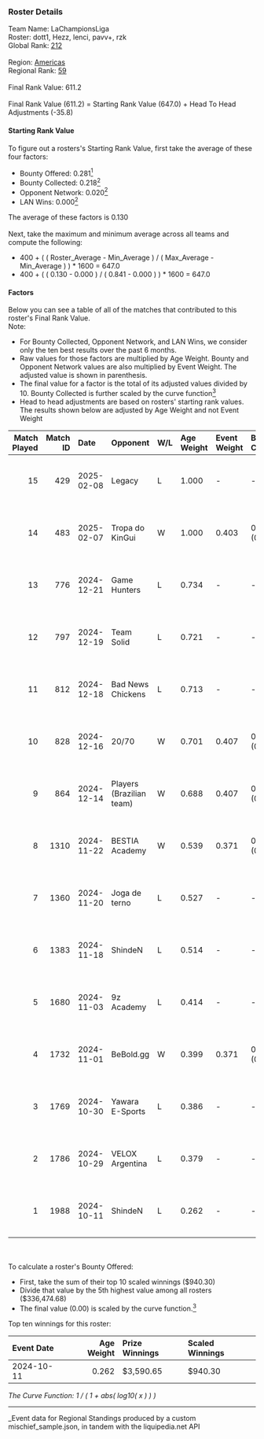 ### Roster Details<br />
Team Name: LaChampionsLiga<br />
Roster: dott1, Hezz, lenci, pavv+, rzk<br />
Global Rank: [212](../../standings_global_2025_03_01.md)<br />
<br />
Region: [Americas]( ../../standings_americas_2025_03_01.md)<br />
Regional Rank: [59]( ../../standings_americas_2025_03_01.md)<br />
<br />
Final Rank Value:  611.2<br />
<br />
Final Rank Value (611.2) = Starting Rank Value (647.0) + Head To Head Adjustments (-35.8)<br />

#### Starting Rank Value<br />
To figure out a rosters's Starting Rank Value, first take the average of these four factors:<br />
- Bounty Offered: 0.281[<sup>1</sup>](#table2)
- Bounty Collected: 0.218[<sup>2</sup>](#table1)
- Opponent Network: 0.020[<sup>2</sup>](#table1)
- LAN Wins: 0.000[<sup>2</sup>](#table1)

The average of these factors is 0.130<br />
<br />
Next, take the maximum and minimum average across all teams and compute the following:<br />
- 400 + ( ( Roster_Average - Min_Average ) / ( Max_Average - Min_Average ) ) * 1600 = 647.0
- 400 + ( ( 0.130 - 0.000 ) / ( 0.841 - 0.000 ) ) * 1600 = 647.0


#### Factors<br />
Below you can see a table of all of the matches that contributed to this roster's Final Rank Value.<br />
Note:<br />

- For Bounty Collected, Opponent Network, and LAN Wins, we consider only the ten best results over the past 6 months.
- Raw values for those factors are multiplied by Age Weight. Bounty and Opponent Network values are also multiplied by Event Weight. The adjusted value is shown in parenthesis.
- The final value for a factor is the total of its adjusted values divided by 10. Bounty Collected is further scaled by the curve function[<sup>3</sup>](#curveFunction)
- Head to head adjustments are based on rosters' starting rank values. The results shown below are adjusted by Age Weight and not Event Weight
<span id="table1"></span><br />


| Match Played | Match ID | Date       | Opponent                 | W/L | Age Weight | Event Weight | Bounty Collected | Opponent Network | LAN Wins  | H2H Adj. | Roster                           |
| -: | -: | :- | :- | :- | :- | :- | :- | :- | :- | -: | :- |
|           15 |      429 | 2025-02-08 | Legacy                   | L   | 1.000      | -            | -                | -                | -         |    -4.38 | dott1, Hezz, lenci, pavv+, rzk   |
|           14 |      483 | 2025-02-07 | Tropa do KinGui          | W   | 1.000      | 0.403        | 0.000 (0.000)    | 0.000 (0.000)    | 0 (0.000) |     7.15 | dott1, Hezz, lenci, pavv+, rzk   |
|           13 |      776 | 2024-12-21 | Game Hunters             | L   | 0.734      | -            | -                | -                | -         |   -10.30 | dott1, Hezz, lenci, nacho, pavv+ |
|           12 |      797 | 2024-12-19 | Team Solid               | L   | 0.721      | -            | -                | -                | -         |    -5.42 | dott1, Hezz, lenci, nacho, pavv+ |
|           11 |      812 | 2024-12-18 | Bad News Chickens        | L   | 0.713      | -            | -                | -                | -         |   -10.37 | dott1, Hezz, lenci, nacho, pavv+ |
|           10 |      828 | 2024-12-16 | 20/70                    | W   | 0.701      | 0.407        | 0.001 (0.000)    | 0.139 (0.040)    | 0 (0.000) |    10.66 | dott1, Hezz, lenci, nacho, pavv+ |
|            9 |      864 | 2024-12-14 | Players (Brazilian team) | W   | 0.688      | 0.407        | 0.008 (0.002)    | 0.566 (0.158)    | 0 (0.000) |    14.47 | dott1, Hezz, lenci, nacho, pavv+ |
|            8 |     1310 | 2024-11-22 | BESTIA Academy           | W   | 0.539      | 0.371        | 0.000 (0.000)    | 0.000 (0.000)    | 0 (0.000) |     3.72 | dott1, Hezz, lenci, pavv+, rzk   |
|            7 |     1360 | 2024-11-20 | Joga de terno            | L   | 0.527      | -            | -                | -                | -         |   -11.12 | dott1, Hezz, lenci, pavv+, rzk   |
|            6 |     1383 | 2024-11-18 | ShindeN                  | L   | 0.514      | -            | -                | -                | -         |    -6.71 | dott1, Hezz, lenci, pavv+, rzk   |
|            5 |     1680 | 2024-11-03 | 9z Academy               | L   | 0.414      | -            | -                | -                | -         |    -8.46 | dott1, Hezz, lenci, pavv+, rzk   |
|            4 |     1732 | 2024-11-01 | BeBold.gg                | W   | 0.399      | 0.371        | 0.000 (0.000)    | 0.000 (0.000)    | 0 (0.000) |     2.59 | dott1, Hezz, lenci, pavv+, rzk   |
|            3 |     1769 | 2024-10-30 | Yawara E-Sports          | L   | 0.386      | -            | -                | -                | -         |    -5.79 | dott1, Hezz, lenci, pavv+, rzk   |
|            2 |     1786 | 2024-10-29 | VELOX Argentina          | L   | 0.379      | -            | -                | -                | -         |    -8.10 | dott1, Hezz, lenci, pavv+, rzk   |
|            1 |     1988 | 2024-10-11 | ShindeN                  | L   | 0.262      | -            | -                | -                | -         |    -3.75 | dott1, Hezz, lenci, pavv+, rzk   |

<br />
<span id="table2"></span><br />
To calculate a roster's Bounty Offered:<br />

- First, take the sum of their top 10 scaled winnings ($940.30)
- Divide that value by the 5th highest value among all rosters ($336,474.68)
- The final value (0.00) is scaled by the curve function.[<sup>3</sup>](#curveFunction)

Top ten winnings for this roster:<br />

| Event Date | Age Weight | Prize Winnings | Scaled Winnings |
| :- | -: | :- | :- |
| 2024-10-11 |      0.262 | $3,590.65      | $940.30         |


<span id="curveFunction"></span>_The Curve Function: 1 / ( 1 + abs( log10( x ) ) )_<br />

---
_Event data for Regional Standings produced by a custom mischief_sample.json, in tandem with the liquipedia.net API<br />
